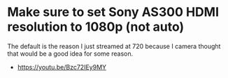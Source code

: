 # Make sure to set Sony AS300 HDMI resolution to 1080p (not auto)

The default is the reason I just streamed at 720 because I camera thought that would be a good idea for some reason.

* <https://youtu.be/Bzc72IEy9MY>
